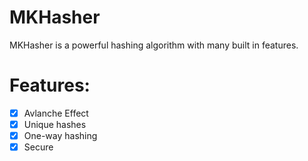 # MKHasher
MKHasher is a powerful hashing algorithm with many built in features.
# Features:
- [x] Avlanche Effect
- [x] Unique hashes
- [x] One-way hashing
- [x] Secure
